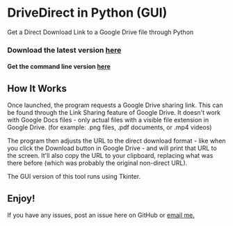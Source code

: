 # DriveDirect in Python (GUI)
Get a Direct Download Link to a Google Drive file through Python

### Download the latest version [here](https://github.com/ThisIsNoahEvans/DriveDirect-GUI/releases/download/1.2/DriveDirect-GUI_1.2.py)
#### Get the command line version [here](https://github.com/ThisIsNoahEvans/DriveDirect-CMD)

## How It Works
Once launched, the program requests a Google Drive sharing link. This can be found through the Link Sharing feature of Google Drive. It doesn't work with Google Docs files - only actual files with a visible file extension in Google Drive. (for example: .png files, .pdf documents, or .mp4 videos)

The program then adjusts the URL to the direct download format - like when you click the Download button in Google Drive - and will print that URL to the screen. It'll also copy the URL to your clipboard, replacing what was there before (which was probably the original non-direct URL).

The GUI version of this tool runs using Tkinter.

## Enjoy!
If you have any issues, post an issue here on GitHub or [email me.](mailto:programming@itsnoahevans.co.uk)
